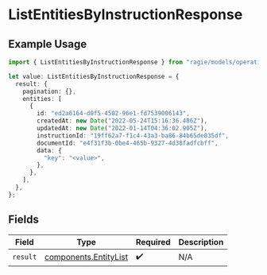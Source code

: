 # ListEntitiesByInstructionResponse

## Example Usage

```typescript
import { ListEntitiesByInstructionResponse } from "ragie/models/operations";

let value: ListEntitiesByInstructionResponse = {
  result: {
    pagination: {},
    entities: [
      {
        id: "ed2a6164-d0f5-4502-96e1-fd7539006143",
        createdAt: new Date("2022-05-24T15:16:36.486Z"),
        updatedAt: new Date("2022-01-14T04:36:02.905Z"),
        instructionId: "19ff62a7-f1c4-43a3-ba86-84b65de035df",
        documentId: "e4f31f3b-0be4-465b-9327-4d38fadfcbff",
        data: {
          "key": "<value>",
        },
      },
    ],
  },
};
```

## Fields

| Field                                                          | Type                                                           | Required                                                       | Description                                                    |
| -------------------------------------------------------------- | -------------------------------------------------------------- | -------------------------------------------------------------- | -------------------------------------------------------------- |
| `result`                                                       | [components.EntityList](../../models/components/entitylist.md) | :heavy_check_mark:                                             | N/A                                                            |